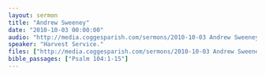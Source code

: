 ```yaml
---
layout: sermon
title: "Andrew Sweeney"
date: "2010-10-03 00:00:00"
audio: "http://media.coggesparish.com/sermons/2010-10-03 Andrew Sweeney.mp3"
speaker: "Harvest Service."
files: ["http://media.coggesparish.com/sermons/2010-10-03 Andrew Sweeney.pdf"]
bible_passages: ["Psalm 104:1-15"]
---
```

